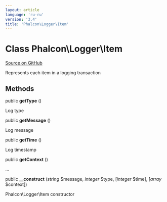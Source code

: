 ```yaml
---
layout: article
language: 'ru-ru'
version: '3.4'
title: 'Phalcon\Logger\Item'
---
```


# Class **Phalcon\Logger\Item**

<a href="https://github.com/phalcon/cphalcon/tree/v3.4.0/phalcon/logger/item.zep" class="btn btn-default btn-sm">Source on GitHub</a>

Represents each item in a logging transaction

## Methods

public **getType** ()

Log type

public **getMessage** ()

Log message

public **getTime** ()

Log timestamp

public **getContext** ()

...

public **__construct** (*string* $message, *integer* $type, [*integer* $time], [*array* $context])

Phalcon\Logger\Item constructor